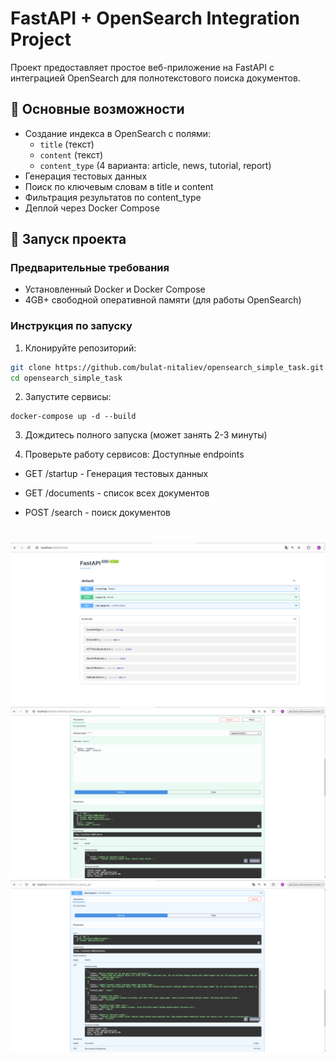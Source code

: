 # FastAPI + OpenSearch Integration Project

Проект предоставляет простое веб-приложение на FastAPI с интеграцией OpenSearch для полнотекстового поиска документов.

## 📌 Основные возможности

- Создание индекса в OpenSearch с полями:
  - `title` (текст)
  - `content` (текст)
  - `content_type` (4 варианта: article, news, tutorial, report)
- Генерация тестовых данных
- Поиск по ключевым словам в title и content
- Фильтрация результатов по content_type
- Деплой через Docker Compose

## 🚀 Запуск проекта

### Предварительные требования

- Установленный Docker и Docker Compose
- 4GB+ свободной оперативной памяти (для работы OpenSearch)

### Инструкция по запуску

1. Клонируйте репозиторий:

```bash
git clone https://github.com/bulat-nitaliev/opensearch_simple_task.git
cd opensearch_simple_task
```

2. Запустите сервисы:

```
docker-compose up -d --build
```

3. Дождитесь полного запуска (может занять 2-3 минуты)

4. Проверьте работу сервисов:
   Доступные endpoints

- GET /startup - Генерация тестовых данных
- GET /documents - список всех документов

- POST /search - поиск документов

#

![alt text](src/api.png)
![alt text](src/search.png)
![alt text](src/doc.png)
